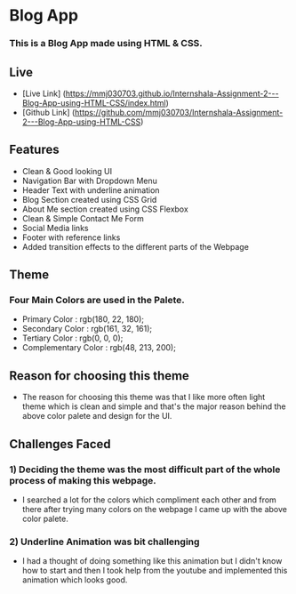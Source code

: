 # Blog App

### This is a Blog App made using HTML & CSS.

## Live
- [Live Link] (https://mmj030703.github.io/Internshala-Assignment-2---Blog-App-using-HTML-CSS/index.html)  
- [Github Link] (https://github.com/mmj030703/Internshala-Assignment-2---Blog-App-using-HTML-CSS)

## Features
- Clean & Good looking UI
- Navigation Bar with Dropdown Menu
- Header Text with underline animation
- Blog Section created using CSS Grid
- About Me section created using CSS Flexbox
- Clean & Simple Contact Me Form
- Social Media links 
- Footer with reference links
- Added transition effects to the different parts of the Webpage 

## Theme

### Four Main Colors are used in the Palete.

- Primary Color : rgb(180, 22, 180);
- Secondary Color : rgb(161, 32, 161);
- Tertiary Color : rgb(0, 0, 0);
- Complementary Color : rgb(48, 213, 200);

## Reason for choosing this theme
- The reason for choosing this theme was that I like more often light theme which is clean and simple and that's the major reason behind the above color palete and design for the UI.

## Challenges Faced

### 1) Deciding the theme was the most difficult part of the whole process of making this webpage.
- I searched a lot for the colors which compliment each other and from there after trying many colors on the webpage I came up with the above color palete. 

### 2) Underline Animation was bit challenging 
- I had a thought of doing something like this animation but I didn't know how to start and then I took help from the youtube and implemented this animation which looks good.
